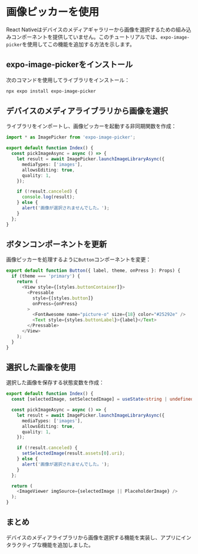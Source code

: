 # 画像ピッカーを使用

React Nativeはデバイスのメディアギャラリーから画像を選択するための組み込みコンポーネントを提供していません。このチュートリアルでは、`expo-image-picker`を使用してこの機能を追加する方法を示します。

## expo-image-pickerをインストール

次のコマンドを使用してライブラリをインストール：

```bash
npx expo install expo-image-picker
```

## デバイスのメディアライブラリから画像を選択

ライブラリをインポートし、画像ピッカーを起動する非同期関数を作成：

```typescript
import * as ImagePicker from 'expo-image-picker';

export default function Index() {
  const pickImageAsync = async () => {
    let result = await ImagePicker.launchImageLibraryAsync({
      mediaTypes: ['images'],
      allowsEditing: true,
      quality: 1,
    });

    if (!result.canceled) {
      console.log(result);
    } else {
      alert('画像が選択されませんでした。');
    }
  };
}
```

## ボタンコンポーネントを更新

画像ピッカーを処理するように`Button`コンポーネントを変更：

```typescript
export default function Button({ label, theme, onPress }: Props) {
  if (theme === 'primary') {
    return (
      <View style={[styles.buttonContainer]}>
        <Pressable
          style={[styles.button]}
          onPress={onPress}
        >
          <FontAwesome name="picture-o" size={18} color="#25292e" />
          <Text style={styles.buttonLabel}>{label}</Text>
        </Pressable>
      </View>
    );
  }
}
```

## 選択した画像を使用

選択した画像を保存する状態変数を作成：

```typescript
export default function Index() {
  const [selectedImage, setSelectedImage] = useState<string | undefined>(undefined);

  const pickImageAsync = async () => {
    let result = await ImagePicker.launchImageLibraryAsync({
      mediaTypes: ['images'],
      allowsEditing: true,
      quality: 1,
    });

    if (!result.canceled) {
      setSelectedImage(result.assets[0].uri);
    } else {
      alert('画像が選択されませんでした。');
    }
  };

  return (
    <ImageViewer imgSource={selectedImage || PlaceholderImage} />
  );
}
```

## まとめ

デバイスのメディアライブラリから画像を選択する機能を実装し、アプリにインタラクティブな機能を追加しました。
